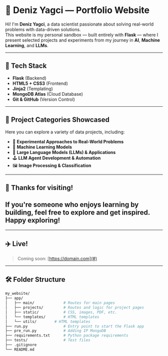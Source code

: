 # 🌊 Deniz Yagci — Portfolio Website

Hi! I'm **Deniz Yagci**, a data scientist passionate about solving real-world problems with data-driven solutions.  
This website is my personal sandbox — built entirely with **Flask** — where I present selected projects and experiments from my journey in **AI**, **Machine Learning**, and **LLMs**.

---

## 🚀 Tech Stack

- **Flask** (Backend)
- **HTML5 + CSS3** (Frontend)
- **Jinja2** (Templating)
- **MongoDB Atlas** (Cloud Database)
- **Git & GitHub** (Version Control)

---

## 📁 Project Categories Showcased

Here you can explore a variety of data projects, including:

- 🧪 **Experimental Approaches to Real-World Problems**
- 🤖 **Machine Learning Models**
- 🧠 **Large Language Models (LLMs) & Applications**
- 🕹 **LLM Agent Development & Automation**
- 🖼 **Image Processing & Classification**

---

## 🙌 Thanks for visiting!

If you're someone who enjoys learning by building, feel free to explore and get inspired.  
**Happy exploring!**
---

---
## ✈️ Live!

> Coming soon: [https://domain.com](#)

---

## 🛠 Folder Structure


```bash
my_website/
├── app/
│   ├── main/             # Routes for main pages
│   ├── projects/         # Routes and logic for project pages
│   ├── static/           # CSS, images, PDF, etc.
│   └── templates/        # HTML templates
│   └── utils/        # HTML templates
├── run.py                # Entry point to start the Flask app
├── pre_run.py            # Adding IP MongoDB 
├── requirements.txt      # Python package requirements
├── tests/                # Test files
├── .gitignore
└── README.md
